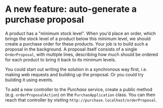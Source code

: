 # A new feature: auto-generate a purchase proposal

A product has a "minimum stock level". When you'd place an order, which brings the stock level of a product below this minimum level, we should create a purchase order for these products. Your job is to build such a proposal in the background. A proposal itself consists of a single `OrderProposal`, with multiple lines, describing how much should be ordered for each product to bring it back to its minimum levels.

You could start out writing the solution in a synchronous way first, i.e. making web requests and building up the proposal. Or you could try building it using events.

To add a new controller to the *Purchase* service, create a public method (e.g. `orderProposalAction`) on the `PurchasApplication` class. You can then reach that controller by visiting `http://purchase.localhost/orderProposal`.
